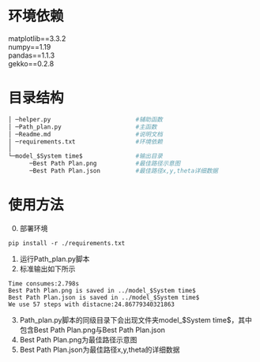 # 环境依赖
matplotlib==3.3.2\
numpy==1.19\
pandas==1.1.3\
gekko==0.2.8
# 目录结构
```python
│ ─helper.py                        #辅助函数
│ ─Path_plan.py                     #主函数
│ ─Readme.md                        #说明文档
│ ─requirements.txt                 #环境依赖
│
└─model_$System time$               #输出目录
      ─Best Path Plan.png           #最佳路径示意图
      ─Best Path Plan.json          #最佳路径x,y,theta详细数据
```
# 使用方法
0. 部署环境
```shell
pip install -r ./requirements.txt
```
1. 运行Path_plan.py脚本
2. 标准输出如下所示
```shell
Time consumes:2.798s
Best Path Plan.png is saved in ../model_$System time$
Best Path Plan.json is saved in ../model_$System time$
We use 57 steps with distacne:24.86779340321863
```
3. Path_plan.py脚本的同级目录下会出现文件夹model_\$System time\$，其中包含Best Path Plan.png与Best Path Plan.json
4. Best Path Plan.png为最佳路径示意图
5. Best Path Plan.json为最佳路径x,y,theta的详细数据
